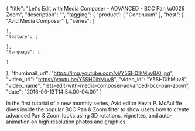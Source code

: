 {
  "title": "Let's Edit with Media Composer - ADVANCED - BCC Pan \u0026 Zoom",
  "description": "",
  "tagging": {
    "product": [
      "Continuum"
    ],
    "host": [
      "Avid Media Composer"
    ],
    "series": [

    ],
    "feature": [

    ],
    "language": [

    ]
  },
  "thumbnail_url": "https://img.youtube.com/vi/Y5SHDihMuv8/0.jpg",
  "video_url": "https://youtu.be/Y5SHDihMuv8",
  "video_id": "Y5SHDihMuv8",
  "video_name": "lets-edit-with-media-composer-advanced-bcc-pan-zoom",
  "date": "2016-06-13T14:54:00-04:00"
}

In the first tutorial of a new monthly series, Avid editor Kevin P. McAuliffe
dives inside the popular BCC Pan &amp; Zoom filter to show users how to create
advanced Pan &amp; Zoom looks using 3D rotations, vignettes, and auto-
animation on high resolution photos and graphics.


